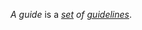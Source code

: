 *A guide* is a *[set](https://github.com/gcassel/Modular-Organizing-Terminology/tree/master/terms/set.md) of [guidelines](https://github.com/gcassel/Modular-Organizing-Terminology/tree/master/terms/guideline.md)*.
